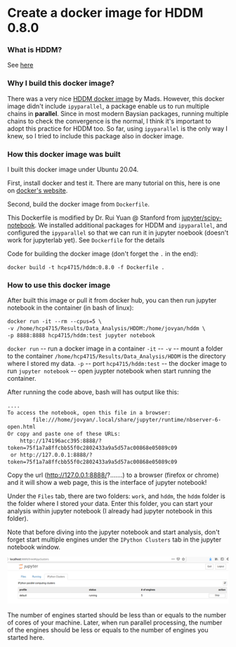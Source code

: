 # Create a docker image for HDDM 0.8.0

### What is HDDM? 
See [here](http://ski.clps.brown.edu/hddm_docs/index.html)

### Why I build this docker image?
There was a very nice [HDDM docker image](https://registry.hub.docker.com/r/madslupe/hddm) by Mads. However, this docker image didn't include `ipyparallel`, a package enable us to run multiple chains in **parallel**. Since in most modern Baysian packages, running multiple chains to check the convergence is the normal, I think it's important to adopt this practice for HDDM too. So far, using `ipyparallel` is the only way I knew, so I tried to include this package also in docker image.

### How this docker image was built

I built this docker image under Ubuntu 20.04. 

First, install docker and test it. There are many tutorial on this, here is one on [docker's website](https://docs.docker.com/engine/install/ubuntu/).

Second, build the docker image from `Dockerfile`.

This Dockerfile is modified by Dr. Rui Yuan @ Stanford from [jupyter/scipy-notebook](https://hub.docker.com/r/jupyter/scipy-notebook/dockerfile). We installed additional packages for HDDM and `ipyparallel`, and configured the `ipyparallel` so that we can run it in jupyter noebook (doesn't work for jupyterlab yet). See `Dockerfile` for the details

Code for building the docker image (don't forget the `.` in the end):

```
docker build -t hcp4715/hddm:0.8.0 -f Dockerfile .

```
### How to use this docker image

After built this image or pull it from docker hub, you can then run jupyter notebook in the container (in bash of linux):

```
docker run -it --rm --cpus=5 \
-v /home/hcp4715/Results/Data_Analysis/HDDM:/home/jovyan/hddm \
-p 8888:8888 hcp4715/hddm:test jupyter notebook
```
`docker run` -- run a docker image in a container
`-it` -- 
`-v` -- mount a folder to the container
`/home/hcp4715/Results/Data_Analysis/HDDM` is the directory where I stored my data. 
`-p` -- port
`hcp4715/hddm:test` -- the docker image to run
`jupyter notebook` -- open juypter notebook when start running the container.

After running the code above, bash will has output like this:

```
....
To access the notebook, open this file in a browser:
        file:///home/jovyan/.local/share/jupyter/runtime/nbserver-6-open.html
Or copy and paste one of these URLs:
    http://174196acc395:8888/?token=75f1a7a8ffcbb55f0c2802433a9a5d57ac00868e05089c09
 or http://127.0.0.1:8888/?token=75f1a7a8ffcbb55f0c2802433a9a5d57ac00868e05089c09
```

Copy the url (http://127.0.0.1:8888/?.......) to a browser (firefox or chrome) and it will show a web page, this is the interface of jupyter notebook! 

Under the `Files` tab, there are two folders: `work`, and `hddm`, the `hddm` folder is the folder where I stored your data. Enter this folder, you can start your analysis within jupyter notebook (I already had jupyter notebook in this folder).

Note that before diving into the jupyter notebook and start analysis, don't forget start multiple engines under the `IPython Clusters` tab in the jupyter notebook window.

![screenshot for ipython clusters](pic/icluster.png)

The number of engines started should be less than or equals to the number of cores of your machine. Later, when run parallel processing, the number of the engines should be less or equals to the number of engines you started here.